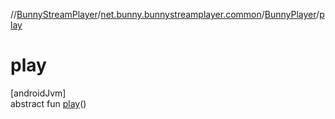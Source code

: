 //[BunnyStreamPlayer](../../../index.md)/[net.bunny.bunnystreamplayer.common](../index.md)/[BunnyPlayer](index.md)/[play](play.md)

# play

[androidJvm]\
abstract fun [play](play.md)()